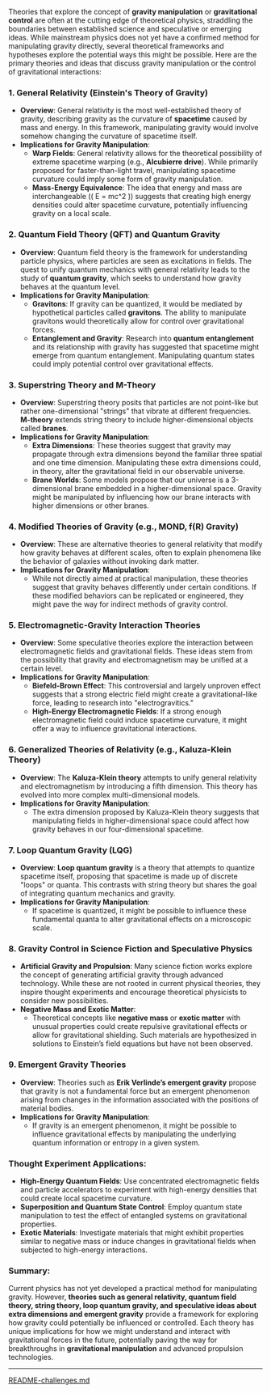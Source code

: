 Theories that explore the concept of **gravity manipulation** or **gravitational control** are often at the cutting edge of theoretical physics, straddling the boundaries between established science and speculative or emerging ideas. While mainstream physics does not yet have a confirmed method for manipulating gravity directly, several theoretical frameworks and hypotheses explore the potential ways this might be possible. Here are the primary theories and ideas that discuss gravity manipulation or the control of gravitational interactions:

### 1. **General Relativity (Einstein's Theory of Gravity)**
- **Overview**: General relativity is the most well-established theory of gravity, describing gravity as the curvature of **spacetime** caused by mass and energy. In this framework, manipulating gravity would involve somehow changing the curvature of spacetime itself.
- **Implications for Gravity Manipulation**:
  - **Warp Fields**: General relativity allows for the theoretical possibility of extreme spacetime warping (e.g., **Alcubierre drive**). While primarily proposed for faster-than-light travel, manipulating spacetime curvature could imply some form of gravity manipulation.
  - **Mass-Energy Equivalence**: The idea that energy and mass are interchangeable (\( E = mc^2 \)) suggests that creating high energy densities could alter spacetime curvature, potentially influencing gravity on a local scale.

### 2. **Quantum Field Theory (QFT) and Quantum Gravity**
- **Overview**: Quantum field theory is the framework for understanding particle physics, where particles are seen as excitations in fields. The quest to unify quantum mechanics with general relativity leads to the study of **quantum gravity**, which seeks to understand how gravity behaves at the quantum level.
- **Implications for Gravity Manipulation**:
  - **Gravitons**: If gravity can be quantized, it would be mediated by hypothetical particles called **gravitons**. The ability to manipulate gravitons would theoretically allow for control over gravitational forces.
  - **Entanglement and Gravity**: Research into **quantum entanglement** and its relationship with gravity has suggested that spacetime might emerge from quantum entanglement. Manipulating quantum states could imply potential control over gravitational effects.

### 3. **Superstring Theory and M-Theory**
- **Overview**: Superstring theory posits that particles are not point-like but rather one-dimensional "strings" that vibrate at different frequencies. **M-theory** extends string theory to include higher-dimensional objects called **branes**.
- **Implications for Gravity Manipulation**:
  - **Extra Dimensions**: These theories suggest that gravity may propagate through extra dimensions beyond the familiar three spatial and one time dimension. Manipulating these extra dimensions could, in theory, alter the gravitational field in our observable universe.
  - **Brane Worlds**: Some models propose that our universe is a 3-dimensional brane embedded in a higher-dimensional space. Gravity might be manipulated by influencing how our brane interacts with higher dimensions or other branes.

### 4. **Modified Theories of Gravity (e.g., MOND, f(R) Gravity)**
- **Overview**: These are alternative theories to general relativity that modify how gravity behaves at different scales, often to explain phenomena like the behavior of galaxies without invoking dark matter.
- **Implications for Gravity Manipulation**:
  - While not directly aimed at practical manipulation, these theories suggest that gravity behaves differently under certain conditions. If these modified behaviors can be replicated or engineered, they might pave the way for indirect methods of gravity control.

### 5. **Electromagnetic-Gravity Interaction Theories**
- **Overview**: Some speculative theories explore the interaction between electromagnetic fields and gravitational fields. These ideas stem from the possibility that gravity and electromagnetism may be unified at a certain level.
- **Implications for Gravity Manipulation**:
  - **Biefeld-Brown Effect**: This controversial and largely unproven effect suggests that a strong electric field might create a gravitational-like force, leading to research into "electrogravitics."
  - **High-Energy Electromagnetic Fields**: If a strong enough electromagnetic field could induce spacetime curvature, it might offer a way to influence gravitational interactions.

### 6. **Generalized Theories of Relativity (e.g., Kaluza-Klein Theory)**
- **Overview**: The **Kaluza-Klein theory** attempts to unify general relativity and electromagnetism by introducing a fifth dimension. This theory has evolved into more complex multi-dimensional models.
- **Implications for Gravity Manipulation**:
  - The extra dimension proposed by Kaluza-Klein theory suggests that manipulating fields in higher-dimensional space could affect how gravity behaves in our four-dimensional spacetime.

### 7. **Loop Quantum Gravity (LQG)**
- **Overview**: **Loop quantum gravity** is a theory that attempts to quantize spacetime itself, proposing that spacetime is made up of discrete "loops" or quanta. This contrasts with string theory but shares the goal of integrating quantum mechanics and gravity.
- **Implications for Gravity Manipulation**:
  - If spacetime is quantized, it might be possible to influence these fundamental quanta to alter gravitational effects on a microscopic scale.

### 8. **Gravity Control in Science Fiction and Speculative Physics**
- **Artificial Gravity and Propulsion**: Many science fiction works explore the concept of generating artificial gravity through advanced technology. While these are not rooted in current physical theories, they inspire thought experiments and encourage theoretical physicists to consider new possibilities.
- **Negative Mass and Exotic Matter**:
  - Theoretical concepts like **negative mass** or **exotic matter** with unusual properties could create repulsive gravitational effects or allow for gravitational shielding. Such materials are hypothesized in solutions to Einstein’s field equations but have not been observed.

### 9. **Emergent Gravity Theories**
- **Overview**: Theories such as **Erik Verlinde’s emergent gravity** propose that gravity is not a fundamental force but an emergent phenomenon arising from changes in the information associated with the positions of material bodies.
- **Implications for Gravity Manipulation**:
  - If gravity is an emergent phenomenon, it might be possible to influence gravitational effects by manipulating the underlying quantum information or entropy in a given system.

### Thought Experiment Applications:
- **High-Energy Quantum Fields**: Use concentrated electromagnetic fields and particle accelerators to experiment with high-energy densities that could create local spacetime curvature.
- **Superposition and Quantum State Control**: Employ quantum state manipulation to test the effect of entangled systems on gravitational properties.
- **Exotic Materials**: Investigate materials that might exhibit properties similar to negative mass or induce changes in gravitational fields when subjected to high-energy interactions.

### Summary:
Current physics has not yet developed a practical method for manipulating gravity. However, **theories such as general relativity, quantum field theory, string theory, loop quantum gravity, and speculative ideas about extra dimensions and emergent gravity** provide a framework for exploring how gravity could potentially be influenced or controlled. Each theory has unique implications for how we might understand and interact with gravitational forces in the future, potentially paving the way for breakthroughs in **gravitational manipulation** and advanced propulsion technologies.


---

[README-challenges.md](https://t2m.io/a82jeQQ)
